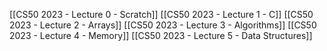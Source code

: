 [[CS50 2023 - Lecture 0 - Scratch]]
[[CS50 2023 - Lecture 1 - C]]
[[CS50 2023 - Lecture 2 - Arrays]]
[[CS50 2023 - Lecture 3 - Algorithms]]
[[CS50 2023 - Lecture 4 - Memory]]
[[CS50 2023 - Lecture 5 - Data Structures]]